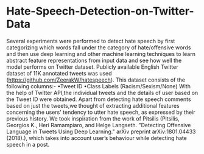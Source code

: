 # Hate-Speech-Detection-on-Twitter-Data
Several experiments were performed to detect hate speech by first categorizing which words fall under the category of hate/offensive words and then use deep learning  and other machine learning techniques to learn abstract feature representations from input data and see how well the model performs on Twitter dataset.
Publicly available English Twitter dataset of 11K annotated tweets was used (https://github.com/ZeerakW/hatespeech). This dataset consists of the following columns:-
•Tweet ID
•Class Labels (Racism/Sexism/None)
With the help of Twitter API,the individual tweets and the details of user based on the Tweet ID were obtained. Apart from detecting
hate speech comments based on just the tweets,we thought of extracting additional features concerning the users' tendency to utter hate
speech, as expressed by their previous history. We took inspiration from the work of Pitsilis (Pitsilis, Georgios K., Heri Ramampiaro,
and Helge Langseth. "Detecting Offensive Language in Tweets Using Deep Learning." arXiv preprint arXiv:1801.04433 (2018).), which takes into account user’s behaviour while detecting hate speech in a post.
